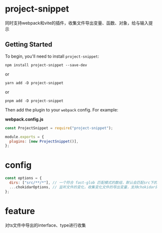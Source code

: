 # project-snippet
同时支持webpack和vite的插件，收集文件导出变量、函数、对象，给与输入提示

## Getting Started

To begin, you'll need to install `project-snippet`:

```console
npm install project-snippet --save-dev
```

or

```console
yarn add -D project-snippet
```

or

```console
pnpm add -D project-snippet
```

Then add the plugin to your `webpack` config. For example:

**webpack.config.js**

```js
const ProjectSnippet = require("project-snippet");

module.exports = {
  plugins: [new ProjectSnippet()],
};
```

# config

```js
const options = {
  dirs: ["src/**/*"], // 一个符合 fast-glob 匹配模式的数组，默认会匹配src下的所有文件，首次执行会将dirs下所有文件导出变量收集起来
  ...chokidarOptions, // 监听文件的变化，收集变化文件的导出变量，支持chokidar的所有配置
};
```

# feature
对ts文件中导出的interface、type进行收集
